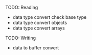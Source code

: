 TODO: Reading

- data type convert check base type
- data type convert objects
- data type convert arrays

TODO: Writing

- data to buffer convert
